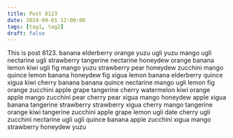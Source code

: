 ```yaml
---
title: Post 8123
date: 2024-09-01 12:00:00
tags: [tag1, tag2]
draft: false
---
```

This is post 8123.
banana
elderberry
orange
yuzu
ugli
yuzu
mango
ugli
nectarine
ugli
strawberry
tangerine
nectarine
honeydew
orange
banana
lemon
kiwi
ugli
fig
mango
yuzu
strawberry
pear
honeydew
zucchini
mango
quince
lemon
banana
honeydew
fig
xigua
lemon
banana
elderberry
quince
xigua
kiwi
cherry
banana
banana
quince
nectarine
mango
ugli
lemon
fig
orange
zucchini
apple
grape
tangerine
cherry
watermelon
kiwi
orange
apple
mango
zucchini
pear
cherry
pear
xigua
mango
honeydew
apple
xigua
banana
tangerine
strawberry
strawberry
xigua
cherry
mango
tangerine
orange
kiwi
tangerine
zucchini
apple
grape
lemon
ugli
date
cherry
ugli
zucchini
nectarine
ugli
ugli
quince
banana
apple
zucchini
xigua
mango
strawberry
honeydew
yuzu
